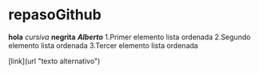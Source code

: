 # repasoGithub
__hola__
*cursiva*
**negrita**
**_Alberto_**
1.Primer elemento lista ordenada
2.Segundo elemento lista ordenada
3.Tercer elemento lista ordenada
<html>
   <head>
   [link](url "texto alternativo")

